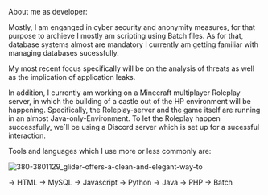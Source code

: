About me as developer:

Mostly, I am enganged in cyber security and anonymity measures,
for that purpose to archieve I mostly am scripting using Batch files. 
As for that, database systems almost are mandatory I currently am getting familiar with managing databases sucessfully. 


My most recent focus specifically will be on the analysis of threats as well as the implication of application leaks. 

In addition, I currently am working on a Minecraft multiplayer Roleplay server, 
in which the building of a castle out of the HP environment will be happening. 
Specifically, the Roleplay-server and the game itself are running in an almost Java-only-Environment. 
To let the Roleplay happen successfully, we´ll be using a Discord server which is set up for a sucessful interaction. 



Tools and languages which I use more or less commonly are: 

![380-3801129_glider-offers-a-clean-and-elegant-way-to](https://user-images.githubusercontent.com/74370134/137207331-1d5b5276-0c31-4d3f-b2b6-acb0d89e6848.png)

-> HTML
-> MySQL
-> Javascript
-> Python
-> Java 
-> PHP
-> Batch 
